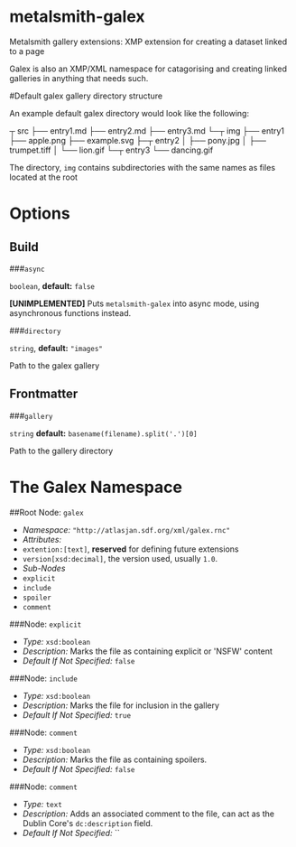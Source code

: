 # metalsmith-galex
Metalsmith gallery extensions: XMP extension for creating a dataset linked to a page

Galex is also an XMP/XML namespace for catagorising and creating linked galleries in anything that needs such.

#Default galex gallery directory structure

An example default galex directory would look like the following:

   ┬ src
   ├── entry1.md
   ├── entry2.md
   ├── entry3.md
   └─┬ img
     ├── entry1
     ├── apple.png
     ├── example.svg
     ├─┬ entry2
     │ ├── pony.jpg
     │ ├── trumpet.tiff
     │ └── lion.gif
     └─┬ entry3
       └── dancing.gif

The directory, `img` contains subdirectories with the same names as files located at the root

# Options
## Build
###`async`

`boolean`, **default:** `false`

**[UNIMPLEMENTED]** Puts `metalsmith-galex` into async mode, using asynchronous functions instead.

###`directory`

`string`, **default:** `"images"`

Path to the galex gallery

## Frontmatter
###`gallery`

`string` **default:** `basename(filename).split('.')[0]`

Path to the gallery directory

# The Galex Namespace

##Root Node: `galex`

- *Namespace:* `"http://atlasjan.sdf.org/xml/galex.rnc"`
- *Attributes:*
 - `extention:[text]`, **reserved** for defining future extensions
 - `version[xsd:decimal]`, the version used, usually `1.0`.
- *Sub-Nodes*
 - `explicit`
 - `include`
 - `spoiler`
 - `comment`

###Node: `explicit`

- *Type:* `xsd:boolean`
- *Description:* Marks the file as containing explicit or 'NSFW' content
- *Default If Not Specified:* `false`

###Node: `include`

- *Type:* `xsd:boolean`
- *Description:* Marks the file for inclusion in the gallery
- *Default If Not Specified:* `true`

###Node: `comment`

- *Type:* `xsd:boolean`
- *Description:* Marks the file as containing spoilers.
- *Default If Not Specified:* `false`

###Node: `comment`

- *Type:* `text`
- *Description:* Adds an associated comment to the file, can act as the Dublin Core's `dc:description` field.
- *Default If Not Specified:* ``

